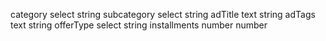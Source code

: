 category
select
string
subcategory
select
string
adTitle
text
string
adTags
text
string
offerType
select
string
installments
number
number
